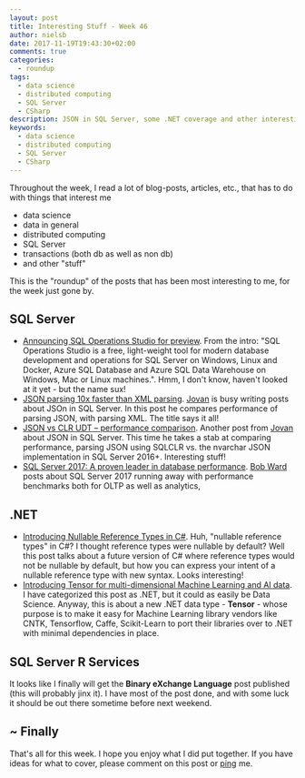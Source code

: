 ```yaml
---
layout: post
title: Interesting Stuff - Week 46
author: nielsb
date: 2017-11-19T19:43:30+02:00
comments: true
categories:
  - roundup
tags:
  - data science
  - distributed computing
  - SQL Server
  - CSharp
description: JSON in SQL Server, some .NET coverage and other interesting stuff.
keywords:
  - data science
  - distributed computing
  - SQL Server
  - CSharp   
---
```


Throughout the week, I read a lot of blog-posts, articles, etc., that has to do with things that interest me

* data science
* data in general
* distributed computing
* SQL Server
* transactions (both db as well as non db)
* and other "stuff"

This is the "roundup" of the posts that has been most interesting to me, for the week just gone by. 

<!--more-->

## SQL Server

* [Announcing SQL Operations Studio for preview][1]. From the intro: "SQL Operations Studio is a free, light-weight tool for modern database development and operations for SQL Server on Windows, Linux and Docker, Azure SQL Database and Azure SQL Data Warehouse on Windows, Mac or Linux machines.". Hmm, I don't know, haven't looked at it yet - but the name sux!
* [JSON parsing 10x faster than XML parsing][2]. [Jovan][jovpop] is busy writing posts about JSOn in SQL Server. In this post he compares performance of parsing JSON, with parsing XML. The title says it all!
* [JSON vs CLR UDT – performance comparison][3]. Another post from [Jovan][jovpop] about JSON in SQL Server. This time he takes a stab at comparing performance, parsing JSON using SQLCLR vs. the nvarchar JSON implementation in SQL Server 2016+. Interesting stuff!
* [SQL Server 2017: A proven leader in database performance][4]. [Bob Ward][bobw] posts about SQL Server 2017 running away with performance benchmarks both for OLTP as well as analytics,

## .NET

* [Introducing Nullable Reference Types in C#][5]. Huh, "nullable reference types" in C#? I thought reference types were nullable by default? Well this post talks about a future version of C# where reference types would not be nullable by default, but how you can express your intent of a nullable reference type with new syntax. Looks interesting!
* [Introducing Tensor for multi-dimensional Machine Learning and AI data][6]. I have categorized this post as .NET, but it could as easily be Data Science. Anyway, this is about a new .NET data type - **Tensor** - whose purpose is to make it easy for Machine Learning library vendors like CNTK, Tensorflow, Caffe, Scikit-Learn to port their libraries over to .NET with minimal dependencies in place.

## SQL Server R Services

It looks like I finally will get the **Binary eXchange Language** post published (this will probably jinx it). I have most of the post done, and with some luck it should be out there sometime before next weekend.

## ~ Finally

That's all for this week. I hope you enjoy what I did put together. If you have ideas for what to cover, please comment on this post or [ping][ma] me.

[ma]: mailto:niels.it.berglund@gmail.com
[mp]: https://blog.acolyer.org
[iq]: https://www.infoq.com/
[ew]: http://sqlonice.com/
[re]: http://blog.revolutionanalytics.com
[sqsk]: https://www.sqlskills.com
[jovpop]: https://twitter.com/JovanPop_MSFT
[bobw]: https://twitter.com/bobwardms
[1]: https://blogs.technet.microsoft.com/dataplatforminsider/2017/11/15/announcing-sql-operations-studio-for-preview/
[2]: https://blogs.msdn.microsoft.com/sqlserverstorageengine/2017/11/13/json-parsing-10x-faster-than-xml-parsing/
[3]: https://blogs.msdn.microsoft.com/sqlserverstorageengine/2017/11/15/json-vs-clr-udt-performance-comparison/
[4]: https://blogs.technet.microsoft.com/dataplatforminsider/2017/11/16/sql-server-2017-a-proven-leader-in-database-performance/
[5]: https://blogs.msdn.microsoft.com/dotnet/2017/11/15/nullable-reference-types-in-csharp/
[6]: https://blogs.msdn.microsoft.com/dotnet/2017/11/15/introducing-tensor-for-multi-dimensional-machine-learning-and-ai-data/

